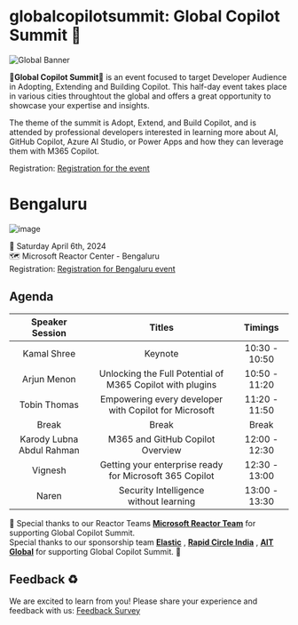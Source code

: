 # globalcopilotsummit: Global Copilot Summit 🎉

![Global Banner](https://github.com/microsoft/global-copilot-summit/assets/3199282/ff6bf951-eaa7-43ed-be21-e5e481bbc4e4)

<p>🎉<b>Global Copilot Summit</b>🎉 is an event focused to target Developer Audience in Adopting, Extending and Building Copilot. This half-day event takes place in various cities throughtout the global and offers a great opportunity to showcase your expertise and insights.</p>

<p>The theme of the summit is Adopt, Extend, and Build Copilot, and is attended by professional developers interested in learning more about AI, GitHub Copilot, Azure AI Studio, or Power Apps and how they can leverage them with M365 Copilot.</p>

Registration: [Registration for the event](https://aka.ms/globalcopilotsummitregistration)

# Bengaluru
![image](https://github.com/microsoft/global-copilot-summit/assets/3199282/f395e604-0e12-4437-9ac3-1585f8593d21)

📆 Saturday April 6th, 2024 <br/>
🗺️ Microsoft Reactor Center - Bengaluru<br/>
Registration: [Registration for Bengaluru event](https://www.meetup.com/microsoft-reactor-bengaluru/events/300066018/) <br/>

## Agenda

|  Speaker	Session 	|  Titles 	|  Timings 	|
|:-:	|:-:	|:-:	|
| Kamal Shree  	|   Keynote	|  10:30 - 10:50 	|
|  Arjun Menon 	| Unlocking the Full Potential of M365 Copilot with plugins  	|  10:50 - 11:20 	|
|  Tobin Thomas 	|  Empowering every developer with Copilot for Microsoft 	|  11:20 - 11:50 	|
|  Break 	|   Break	|   Break	|
| Karody Lubna Abdul Rahman  	|  M365 and GitHub Copilot Overview 	|  12:00 - 12:30 	|
|  Vignesh 	|  Getting your enterprise ready for Microsoft 365 Copilot	| 12:30 - 13:00  	|
|  Naren 	|  Security Intelligence without learning 	| 13:00 - 13:30  	|


👋 Special thanks to our Reactor Teams **[Microsoft Reactor Team](https://learn.microsoft.com/en-us/shows/reactor/)** for supporting Global Copilot Summit.<br/>
Special thanks to our sponsorship team **[Elastic]([https://learn.microsoft.com/en-us/shows/reactor/](https://www.elastic.co/))**  , **[Rapid Circle India](www.rapidcircle.com)** , **[AIT Global](https://aitglobalindia.com/)** for supporting Global Copilot Summit. 👋
<br/>

## Feedback ♻️
We are excited to learn from you! Please share your experience and feedback with us: [Feedback Survey](https://forms.office.com/r/dN6PRkib99?origin=lprLink)
